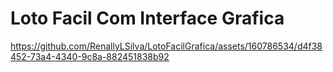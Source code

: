 # Loto Facil Com Interface Grafica


https://github.com/RenallyLSilva/LotoFacilGrafica/assets/160786534/d4f38452-73a4-4340-9c8a-882451838b92

